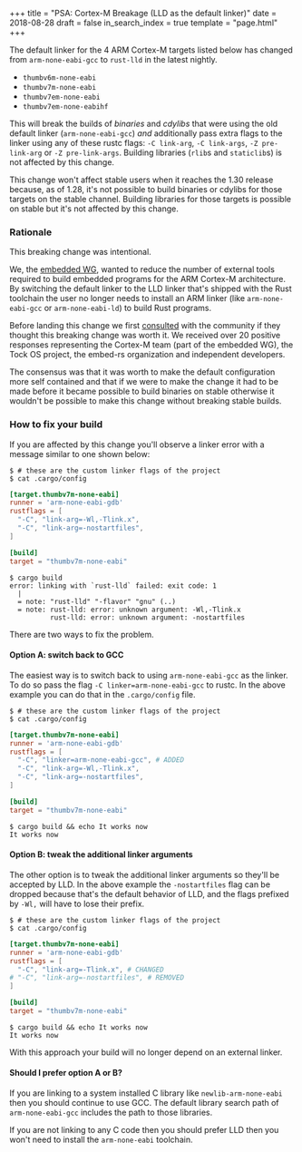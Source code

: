 +++
title = "PSA: Cortex-M Breakage (LLD as the default linker)"
date = 2018-08-28
draft = false
in_search_index = true
template = "page.html"
+++

The default linker for the 4 ARM Cortex-M targets listed below has changed from
`arm-none-eabi-gcc` to `rust-lld` in the latest nightly.

- `thumbv6m-none-eabi`
- `thumbv7m-none-eabi`
- `thumbv7em-none-eabi`
- `thumbv7em-none-eabihf`

This will break the builds of *binaries* and *cdylibs* that were using the
old default linker (`arm-none-eabi-gcc`) *and* additionally pass extra flags to
the linker using any of these rustc flags: `-C link-arg`, `-C link-args`, `-Z
pre-link-arg` or `-Z pre-link-args`. Building libraries (`rlib`s and
`staticlib`s) is not affected by this change.

<!-- more -->

This change won't affect stable users when it reaches the 1.30 release because,
as of 1.28, it's not possible to build binaries or cdylibs for those targets on
the stable channel. Building libraries for those targets is possible on stable
but it's not affected by this change.

### Rationale

This breaking change was intentional.

We, the [embedded WG], wanted to reduce the number of external tools required to
build embedded programs for the ARM Cortex-M architecture. By switching the
default linker to the LLD linker that's shipped with the Rust toolchain the user
no longer needs to install an ARM linker (like `arm-none-eabi-gcc` or
`arm-none-eabi-ld`) to build Rust programs.

[embedded WG]: https://github.com/rust-embedded/wg

Before landing this change we first [consulted] with the community if they
thought this breaking change was worth it. We received over 20 positive responses
representing the Cortex-M team (part of the embedded WG), the Tock OS project,
the embed-rs organization and independent developers.

The consensus was that it was worth to make the default configuration more self
contained and that if we were to make the change it had to be made before it
became possible to build binaries on stable otherwise it wouldn't be possible
to make this change without breaking stable builds.

[consulted]: https://github.com/rust-embedded/wg/issues/160

### How to fix your build

If you are affected by this change you'll observe a linker error with a message
similar to one shown below:

``` console
$ # these are the custom linker flags of the project
$ cat .cargo/config
```

``` toml
[target.thumbv7m-none-eabi]
runner = 'arm-none-eabi-gdb'
rustflags = [
  "-C", "link-arg=-Wl,-Tlink.x",
  "-C", "link-arg=-nostartfiles",
]

[build]
target = "thumbv7m-none-eabi"
```

```
$ cargo build
error: linking with `rust-lld` failed: exit code: 1
  |
  = note: "rust-lld" "-flavor" "gnu" (..)
  = note: rust-lld: error: unknown argument: -Wl,-Tlink.x
          rust-lld: error: unknown argument: -nostartfiles
```

There are two ways to fix the problem.

#### Option A: switch back to GCC

The easiest way is to switch back to using `arm-none-eabi-gcc` as the linker. To
do so pass the flag `-C linker=arm-none-eabi-gcc` to rustc. In the above example
you can do that in the `.cargo/config` file.

``` console
$ # these are the custom linker flags of the project
$ cat .cargo/config
```

``` toml
[target.thumbv7m-none-eabi]
runner = 'arm-none-eabi-gdb'
rustflags = [
  "-C", "linker=arm-none-eabi-gcc", # ADDED
  "-C", "link-arg=-Wl,-Tlink.x",
  "-C", "link-arg=-nostartfiles",
]

[build]
target = "thumbv7m-none-eabi"
```

```
$ cargo build && echo It works now
It works now
```

#### Option B: tweak the additional linker arguments

The other option is to tweak the additional linker arguments so they'll be
accepted by LLD. In the above example the `-nostartfiles` flag can be dropped
because that's the default behavior of LLD, and the flags prefixed by `-Wl,`
will have to lose their prefix.

``` console
$ # these are the custom linker flags of the project
$ cat .cargo/config
```

``` toml
[target.thumbv7m-none-eabi]
runner = 'arm-none-eabi-gdb'
rustflags = [
  "-C", "link-arg=-Tlink.x", # CHANGED
# "-C", "link-arg=-nostartfiles", # REMOVED
]

[build]
target = "thumbv7m-none-eabi"
```

``` console
$ cargo build && echo It works now
It works now
```

With this approach your build will no longer depend on an external linker.

#### Should I prefer option A or B?

If you are linking to a system installed C library like `newlib-arm-none-eabi`
then you should continue to use GCC. The default library search path of
`arm-none-eabi-gcc` includes the path to those libraries.

If you are not linking to any C code then you should prefer LLD then you won't
need to install the `arm-none-eabi` toolchain.
